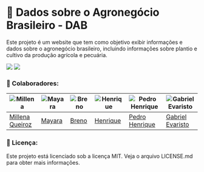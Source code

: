 # 🌾 Dados sobre o Agronegócio Brasileiro - DAB

Este projeto é um website que tem como objetivo exibir informações e dados sobre o agronegócio brasileiro, incluindo informações sobre plantio e cultivo da produção agrícola e pecuária.

<a href="https://codeclimate.com/github/fga-eps-mds/2023.1-DAB/maintainability"><img src="https://api.codeclimate.com/v1/badges/206eaafe919a26289f48/maintainability" /></a> <a href="https://codeclimate.com/github/fga-eps-mds/2023.1-DAB/test_coverage"><img src="https://api.codeclimate.com/v1/badges/206eaafe919a26289f48/test_coverage" /></a> 



### :handshake:  Colaboradores:

|![Millena](https://github.com/MillenaQueiroz.png) |![Mayara](https://github.com/Mayara-tech.png)|![Breno](https://github.com/brenob6.png)|![Henrique](https://github.com/henriqtorresl.png)|![Pedro Henrique](https://github.com/Muniz2811.png)|![Gabriel Evaristo](https://github.com/evinhassoft.png)|
| - | - | - | - | - | - |
|[Millena Queiroz](https://github.com/MillenaQueiroz)|[Mayara](https://github.com/Mayara-tech)|[Breno](https://github.com/brenob6)|[Henrique](https://github.com/henriqtorresl)|[Pedro Henrique](https://github.com/Muniz2811)|[Gabriel Evaristo](https://github.com/evinhassoft)|

### 📝 Licença:

Este projeto está licenciado sob a licença MIT. Veja o arquivo LICENSE.md para obter mais informações.
